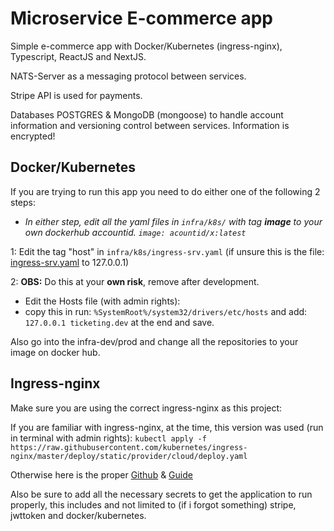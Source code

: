 # Microservice E-commerce app
Simple e-commerce app with Docker/Kubernetes (ingress-nginx), Typescript, ReactJS and NextJS.

NATS-Server as a messaging protocol between services.

Stripe API is used for payments.

Databases POSTGRES & MongoDB (mongoose) to handle account information and versioning control between services. Information is encrypted!

## Docker/Kubernetes
If you are trying to run this app you need to do either one of the following 2 steps:

* *In either step, edit all the yaml files in ```infra/k8s/``` with tag **image** to your own dockerhub accountid. ```image: acountid/x:latest```*

1: Edit the tag "host" in ```infra/k8s/ingress-srv.yaml``` (if unsure this is the file: [ingress-srv.yaml](https://github.com/MohammedSalameh/microservice-app/blob/master/infra/k8s-dev/ingress-srv.yaml) to 127.0.0.1)

2: **OBS:** Do this at your **own risk**, remove after development.

  * Edit the Hosts file (with admin rights):  
  * copy this in run: ```%SystemRoot%/system32/drivers/etc/hosts``` and add: ```127.0.0.1 ticketing.dev``` at the end and save.
  
Also go into the infra-dev/prod and change all the repositories to your image on docker hub. 
      
## Ingress-nginx
Make sure you are using the correct ingress-nginx as this project:

  If you are familiar with ingress-nginx, at the time, this version was used (run in terminal with admin rights): ```kubectl apply -f https://raw.githubusercontent.com/kubernetes/ingress-nginx/master/deploy/static/provider/cloud/deploy.yaml```  
  
   Otherwise here is the proper [Github](https://github.com/kubernetes/ingress-nginx) & [Guide](https://kubernetes.github.io/ingress-nginx/deploy)
   
   
Also be sure to add all the necessary secrets to get the application to run properly, this includes and not limited to (if i forgot something) stripe, jwttoken and docker/kubernetes.
